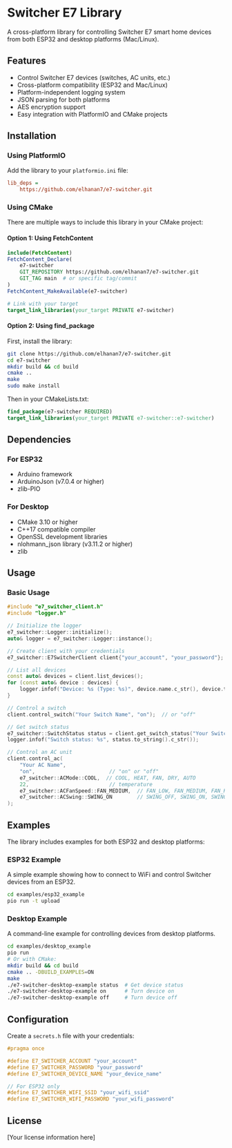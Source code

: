 # Switcher E7 Library

A cross-platform library for controlling Switcher E7 smart home devices from both ESP32 and desktop platforms (Mac/Linux).

## Features

- Control Switcher E7 devices (switches, AC units, etc.)
- Cross-platform compatibility (ESP32 and Mac/Linux)
- Platform-independent logging system
- JSON parsing for both platforms
- AES encryption support
- Easy integration with PlatformIO and CMake projects

## Installation

### Using PlatformIO

Add the library to your `platformio.ini` file:

```ini
lib_deps = 
    https://github.com/elhanan7/e7-switcher.git
```

### Using CMake

There are multiple ways to include this library in your CMake project:

#### Option 1: Using FetchContent

```cmake
include(FetchContent)
FetchContent_Declare(
    e7-switcher
    GIT_REPOSITORY https://github.com/elhanan7/e7-switcher.git
    GIT_TAG main  # or specific tag/commit
)
FetchContent_MakeAvailable(e7-switcher)

# Link with your target
target_link_libraries(your_target PRIVATE e7-switcher)
```

#### Option 2: Using find_package

First, install the library:

```bash
git clone https://github.com/elhanan7/e7-switcher.git
cd e7-switcher
mkdir build && cd build
cmake ..
make
sudo make install
```

Then in your CMakeLists.txt:

```cmake
find_package(e7-switcher REQUIRED)
target_link_libraries(your_target PRIVATE e7-switcher::e7-switcher)
```

## Dependencies

### For ESP32
- Arduino framework
- ArduinoJson (v7.0.4 or higher)
- zlib-PIO

### For Desktop
- CMake 3.10 or higher
- C++17 compatible compiler
- OpenSSL development libraries
- nlohmann_json library (v3.11.2 or higher)
- zlib

## Usage

### Basic Usage

```cpp
#include "e7_switcher_client.h"
#include "logger.h"

// Initialize the logger
e7_switcher::Logger::initialize();
auto& logger = e7_switcher::Logger::instance();

// Create client with your credentials
e7_switcher::E7SwitcherClient client{"your_account", "your_password"};

// List all devices
const auto& devices = client.list_devices();
for (const auto& device : devices) {
    logger.infof("Device: %s (Type: %s)", device.name.c_str(), device.type.c_str());
}

// Control a switch
client.control_switch("Your Switch Name", "on");  // or "off"

// Get switch status
e7_switcher::SwitchStatus status = client.get_switch_status("Your Switch Name");
logger.infof("Switch status: %s", status.to_string().c_str());

// Control an AC unit
client.control_ac(
    "Your AC Name",
    "on",                        // "on" or "off"
    e7_switcher::ACMode::COOL,  // COOL, HEAT, FAN, DRY, AUTO
    22,                          // temperature
    e7_switcher::ACFanSpeed::FAN_MEDIUM,  // FAN_LOW, FAN_MEDIUM, FAN_HIGH, FAN_AUTO
    e7_switcher::ACSwing::SWING_ON        // SWING_OFF, SWING_ON, SWING_HORIZONTAL, SWING_VERTICAL
);
```

## Examples

The library includes examples for both ESP32 and desktop platforms:

### ESP32 Example

A simple example showing how to connect to WiFi and control Switcher devices from an ESP32.

```bash
cd examples/esp32_example
pio run -t upload
```

### Desktop Example

A command-line example for controlling devices from desktop platforms.

```bash
cd examples/desktop_example
pio run
# Or with CMake:
mkdir build && cd build
cmake .. -DBUILD_EXAMPLES=ON
make
./e7-switcher-desktop-example status  # Get device status
./e7-switcher-desktop-example on      # Turn device on
./e7-switcher-desktop-example off     # Turn device off
```

## Configuration

Create a `secrets.h` file with your credentials:

```cpp
#pragma once

#define E7_SWITCHER_ACCOUNT "your_account"
#define E7_SWITCHER_PASSWORD "your_password"
#define E7_SWITCHER_DEVICE_NAME "your_device_name"

// For ESP32 only
#define E7_SWITCHER_WIFI_SSID "your_wifi_ssid"
#define E7_SWITCHER_WIFI_PASSWORD "your_wifi_password"
```

## License

[Your license information here]
